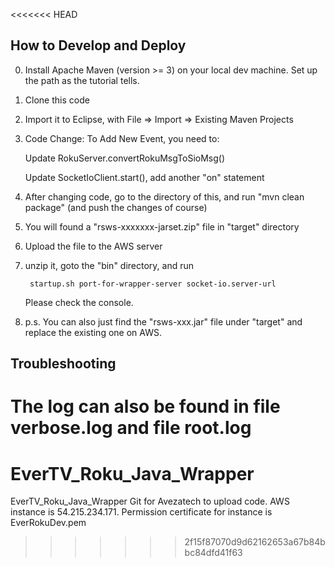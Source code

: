 <<<<<<< HEAD
## How to Develop and Deploy

0. Install Apache Maven (version >= 3) on your local dev machine. Set up the path as the tutorial tells.
1. Clone this code
2. Import it to Eclipse, with File => Import => Existing Maven Projects
3. Code Change: To Add New Event, you need to: 
   
    Update RokuServer.convertRokuMsgToSioMsg()
    
    Update SocketIoClient.start(), add another "on" statement

4. After changing code, go to the directory of this, and run "mvn clean package" (and push the changes of course)
5. You will found a "rsws-xxxxxxx-jarset.zip" file in "target" directory
6. Upload the file to the AWS server


7. unzip it, goto the "bin" directory, and run 

	 
		startup.sh port-for-wrapper-server socket-io.server-url 
	 

   Please check the console.  

100. p.s. You can also just find the "rsws-xxx.jar" file under "target" and replace the existing one on AWS. 

## Troubleshooting

The log can also be found in file verbose.log and file root.log
=======
# EverTV_Roku_Java_Wrapper
EverTV_Roku_Java_Wrapper Git for Avezatech to upload code.
AWS instance is 54.215.234.171. 
Permission certificate for instance is EverRokuDev.pem
>>>>>>> 2f15f87070d9d62162653a67b84bbc84dfd41f63
